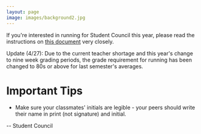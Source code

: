 ```yaml
---
layout: page
image: images/background2.jpg
---
```

If you're interested in running for Student Council this year, please read the instructions on [this document](https://lasastuco.com/images/2022ElectionRules.pdf) very closely.

Update (4/27): Due to the current teacher shortage and this year's change to nine week grading periods, the grade requirement for running has been changed to 80s or above for last semester's averages.

# Important Tips
- Make sure your classmates' initials are legible - your peers should write their name in print (not signature) and initial.

-- Student Council
